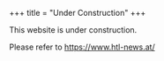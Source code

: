 +++
title = "Under Construction"
+++

This website is under construction.

Please refer to <https://www.htl-news.at/>
